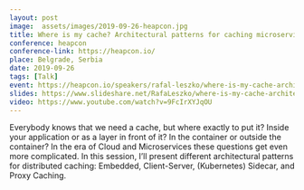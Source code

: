 ```yaml
---
layout: post
image:  assets/images/2019-09-26-heapcon.jpg
title: Where is my cache? Architectural patterns for caching microservices by example
conference: heapcon
conference-link: https://heapcon.io/
place: Belgrade, Serbia
date: 2019-09-26
tags: [Talk]
event: https://heapcon.io/speakers/rafal-leszko/where-is-my-cache-architectural-patterns-for-caching-microservices-by-example/
slides: https://www.slideshare.net/RafaLeszko/where-is-my-cache-architectural-patterns-for-caching-microservices-by-example
video: https://www.youtube.com/watch?v=9FcIrXYJqOU
---
```


Everybody knows that we need a cache, but where exactly to put it? Inside your application or as a layer in front of it? In the container or outside the container? In the era of Cloud and Microservices these questions get even more complicated. In this session, I’ll present different architectural patterns for distributed caching: Embedded, Client-Server, (Kubernetes) Sidecar, and Proxy Caching.